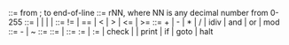 <comment> ::= from ; to end-of-line
<reg>     ::= rNN, where NN is any decimal number from 0-255
<k>       ::= <decimal-literal> | <string-literal> | <boolean-literal> | <null> | <emptylist>
<relop>   ::= != | == | < | > | <= | >=
<binop>   ::= + | - | * | / | idiv | and | or | mod
<unop>    ::= - | ~ 
<lvalue>  ::= <reg> 
<rvalue>  ::= <reg> | <k>
<instr>   ::= <reg> := <rvalue>
           |  <reg> := <rvalue> <binop> <rvalue>
           | check <string-literal> <reg>
           |  <unop> <reg>
           |  print <reg>
           | if <reg>
           | goto <string-literal>
           |  halt

